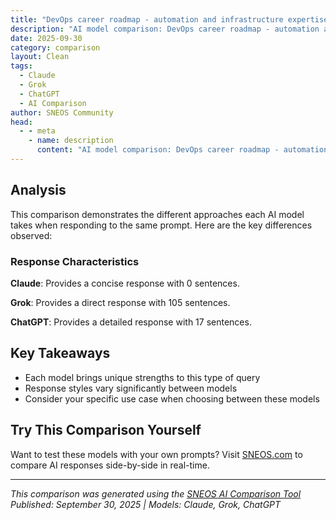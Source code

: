 ```yaml
---
title: "DevOps career roadmap - automation and infrastructure expertise"
description: "AI model comparison: DevOps career roadmap - automation and infrastructure expertise..."
date: 2025-09-30
category: comparison
layout: Clean
tags:
  - Claude
  - Grok
  - ChatGPT
  - AI Comparison
author: SNEOS Community
head:
  - - meta
    - name: description
      content: "AI model comparison: DevOps career roadmap - automation and infrastructure expertise..."
---
```


<ChatComparison
  title="DevOps career roadmap - automation and infrastructure expertise"
  prompt="DevOps career roadmap - automation and infrastructure expertise"
  :responses='{
    "Claude": "# DevOps Career Roadmap: Automation \u0026 Infrastructure Expertise\n\n## \uD83C\uDFAF Foundation Phase (0-6 months)\n\n### Core Technologies\n- **Linux/Unix Systems**\n  - Command line mastery\n  - Shell scripting (Bash)\n  - System administration basics\n  - File systems and permissions\n\n- **Version Control**\n  - Git fundamentals\n  - GitHub/GitLab workflows\n  - Branching strategies\n\n- **Networking Basics**\n  - TCP/IP, DNS, HTTP/HTTPS\n  - Load balancers\n  - Firewalls and security groups\n\n### Programming Skills\n- **Scripting Languages**\n  - Python (recommended) or PowerShell\n  - Basic automation scripts\n  - JSON/YAML processing\n\n## \uD83D\uDE80 Intermediate Phase (6-18 months)\n\n### Infrastructure as Code (IaC)\n- **Terraform**\n  - Resource provisioning\n  - State management\n  - Modules and workspaces\n- **CloudFormation** (AWS) or **ARM Templates** (Azure)\n- **Pulumi** (alternative modern IaC)\n\n### Configuration Management\n- **Ansible**\n  - Playbooks and roles\n  - Inventory management\n  - Automation workflows\n- **Chef** or **Puppet** (alternatives)\n\n### Cloud Platforms\nChoose one primary platform:\n- **AWS**: EC2, VPC, IAM, S3, RDS, Lambda\n- **Azure**: VMs, Resource Groups, AD, Storage\n- **GCP**: Compute Engine, VPC, IAM, Storage\n\n### Containerization\n- **Docker**\n  - Container creation and management\n  - Dockerfile optimization\n  - Multi-stage builds\n- **Container Orchestration Basics**\n  - Docker Compose\n  - Introduction to Kubernetes\n\n## \uD83D\uDCC8 Advanced Phase (18\u002B months)\n\n### Container Orchestration\n- **Kubernetes**\n  - Cluster architecture\n  - Deployments, Services, ConfigMaps\n  - Helm charts\n  - Monitoring and troubleshooting\n- **OpenShift** or **EKS/GKE/AKS**\n\n### CI/CD Pipelines\n- **Jenkins**\n  - Pipeline as Code\n  - Plugins and integrations\n- **GitLab CI/CD** or **GitHub Actions**\n- **Azure DevOps** or **AWS CodePipeline**\n\n### Monitoring \u0026 Observability\n- **Monitoring Stack**\n  - Prometheus \u002B Grafana\n  - ELK Stack (Elasticsearch, Logstash, Kibana)\n  - Datadog or New Relic\n- **Application Performance Monitoring**\n  - Distributed tracing\n  - Log aggregation\n  - Alerting strategies\n\n### Advanced Automation\n- **Infrastructure Automation**\n  - Auto-scaling\n  - Self-healing systems\n  - Disaster recovery automation\n- **Security Automation**\n  - Security scanning in pipelines\n  - Compliance as Code\n  - Secret management (Vault, AWS Secrets Manager)\n\n## \uD83C\uDF96\uFE0F Expert Phase (2\u002B years)\n\n### Platform Engineering\n- **Service Mesh**\n  - Istio or Linkerd\n  - Traffic management\n  - Security policies\n- **GitOps**\n  - ArgoCD or Flux\n  - Continuous deployment\n- **Multi-cloud \u0026 Hybrid Strategies**\n\n### Advanced Specializations\nChoose 1-2 focus areas:\n- **Site Reliability Engineering (SRE)**\n- **Security DevOps (DevSecOps)**\n- **Data Engineering \u0026 MLOps**\n- **Platform Architecture**\n\n## \uD83D\uDEE0\uFE0F Essential Tools by Category\n\n### **Automation Tools**\n- Ansible, Terraform, Puppet/Chef\n- GitHub Actions, Jenkins, GitLab CI\n\n### **Monitoring \u0026 Logging**\n- Prometheus, Grafana, ELK Stack\n- Datadog, Splunk, New Relic\n\n### **Cloud Services**\n- AWS/Azure/GCP CLI tools\n- Infrastructure APIs\n- Serverless frameworks\n\n### **Container \u0026 Orchestration**\n- Docker, Kubernetes, Helm\n- Service mesh tools\n\n## \uD83D\uDCDA Learning Resources\n\n### **Certifications** (Choose based on your cloud focus)\n- **AWS**: Solutions Architect, DevOps Engineer\n- **Azure**: DevOps Engineer Expert, Solutions Architect",
    "Grok": "A DevOps career roadmap focusing on **automation** and **infrastructure expertise** is a strategic path for professionals aiming to excel in modern IT environments. DevOps emphasizes collaboration between development and operations teams, with a strong focus on automating processes and managing infrastructure efficiently. Below, I outline a detailed roadmap to guide you through different stages of your career, from beginner to advanced levels, with specific skills, tools, and milestones.\n\n---\n\n### **1. Foundation Level: Understand Core Concepts and Basics (0-1 Year)**\n#### Objective:\nBuild a strong understanding of DevOps principles, basic tools, and fundamental IT skills.\n\n#### Key Skills to Learn:\n- **Linux/Unix Basics**: Learn file systems, shell scripting (Bash), user permissions, and process management.\n- **Version Control Systems (VCS)**: Master Git for code versioning and collaboration (commands like commit, push, pull, branch, merge).\n- **Basic Networking**: Understand IP addressing, DNS, TCP/IP, HTTP/HTTPS, and firewalls.\n- **DevOps Concepts**: Learn about Continuous Integration (CI), Continuous Delivery (CD), Infrastructure as Code (IaC), and monitoring.\n- **Programming Basics**: Gain familiarity with at least one scripting language like Python or Shell for automation tasks.\n\n#### Tools to Explore:\n- **Git**: GitHub, GitLab, or Bitbucket for version control.\n- **Linux**: Use distros like Ubuntu or CentOS for hands-on practice (set up a local VM using VirtualBox or VMware).\n- **Editors**: VS Code, Vim, or Nano for scripting and configuration.\n\n#### Certifications:\n- **Linux Essentials (LPI)** or **Red Hat Certified System Administrator (RHCSA)** for Linux skills.\n- **AWS Certified Cloud Practitioner** or **Microsoft Azure Fundamentals** for basic cloud exposure.\n\n#### Projects/Hands-On:\n- Set up a personal Git repository and collaborate on a small project.\n- Automate a simple task (e.g., file backup) using Bash or Python scripts.\n- Spin up a virtual machine and configure a basic web server (e.g., Apache/Nginx).\n\n#### Career Roles:\n- Junior Systems Administrator\n- Support Engineer\n- Junior DevOps Engineer\n\n---\n\n### **2. Intermediate Level: Build Automation and Infrastructure Skills (1-3 Years)**\n#### Objective:\nSpecialize in automation workflows and infrastructure management while deepening knowledge of CI/CD pipelines and cloud platforms.\n\n#### Key Skills to Learn:\n- **Infrastructure as Code (IaC)**: Learn tools like Terraform or Ansible to provision and manage infrastructure.\n- **CI/CD Pipelines**: Understand how to set up pipelines using Jenkins, GitLab CI/CD, or GitHub Actions.\n- **Containerization**: Master Docker for container management and understand Kubernetes for orchestration.\n- **Cloud Platforms**: Gain hands-on experience with AWS, Azure, or Google Cloud Platform (GCP) for infrastructure provisioning (VPC, EC2, S3, etc.).\n- **Monitoring and Logging**: Learn tools like Prometheus, Grafana, ELK Stack, or Datadog for system monitoring and log analysis.\n- **Automation Scripting**: Deepen Python skills for automating infrastructure tasks (e.g., AWS Boto3 SDK).\n\n#### Tools to Explore:\n- **IaC**: Terraform (infrastructure provisioning), Ansible (configuration management).\n- **CI/CD**: Jenkins (automation server), GitHub Actions (workflow automation).\n- **Containers**: Docker (build and run containers), Kubernetes (orchestration - start with Minikube for local clusters).\n- **Cloud**: AWS (EC2, S3, RDS), Azure (Virtual Machines, Blob Storage), or GCP.\n- **Monitoring**: Prometheus (metrics), Grafana (visualization), ELK (Elasticsearch, Logstash, Kibana).\n\n#### Certifications:\n- **AWS Certified Solutions Architect \u2013 Associate** or **Azure Administrator Associate**.\n- **HashiCorp Certified: Terraform Associate**.\n- **Docker Certified Associate** or **Certified Kubernetes Administrator (CKA)**.\n- **Red Hat Certified Engineer (RHCE)** for advanced automation with Ansible.\n\n#### Projects/Hands-On:\n- Build a CI/CD pipeline to deploy a simple app (e.g., Node.js app) using Jenkins or GitHub Actions.\n- Use Terraform to provision a cloud-based infrastructure (e.g., VPC with subnets and EC2 instances).\n- Deploy a containerized application using Docker and Kubernetes on a local or cloud environment.\n- Set up monitoring for a web app using Prometheus and Grafana to track metrics like CPU usage.\n\n#### Career Roles:\n- DevOps Engineer\n- Cloud Engineer\n- Automation Engineer\n\n---\n\n### **3. Advanced Level: Master Automation and Infrastructure Orchestration (3-5\u002B Years)**\n#### Objective:\nBecome an expert in large-scale infrastructure, complex automation workflows, and cloud-native architectures while taking on leadership roles.\n\n#### Key Skills to Learn:\n- **Advanced Kubernetes**: Deep dive into cluster management, scaling, Helm charts, and custom operators.\n- **Cloud-Native Technologies**: Learn serverless (AWS Lambda, Azure Functions), service meshes (Istio, Linkerd), and observability.\n- **Advanced IaC**: Manage multi-cloud or hybrid environments with Terraform, Pulumi, or Crossplane.\n- **Security in DevOps (DevSecOps)**: Integrate security practices with tools like OWASP ZAP, Trivy (for container scanning), and HashiCorp Vault for secrets management.\n- **Performance Optimization**: Optimize infrastructure costs and performance using tools like AWS Cost Explorer or Kubernetes resource management.\n- **Disaster Recovery and High Availability**: Design resilient systems with load balancing, failover mechanisms, and backup strategies.\n\n#### Tools to Explore:\n- **Kubernetes Ecosystem**: Helm (package manager), Istio (service mesh), Kustomize (configuration).\n- **Security**: HashiCorp Vault (secrets), Trivy (vulnerability scanning), Aqua Security.\n- **Advanced Cloud**: AWS EKS/GCP GKE (Kubernetes services), AWS Lambda (serverless).\n- **Observability**: Jaeger (tracing), OpenTelemetry, Datadog (end-to-end monitoring).\n\n#### Certifications:\n- **Certified Kubernetes Security Specialist (CKS)**.\n- **AWS Certified DevOps Engineer \u2013 Professional** or **Microsoft Azure DevOps Engineer Expert**.\n- **HashiCorp Certified: Vault Associate**.\n- **Google Cloud Professional DevOps Engineer**.\n\n#### Projects/Hands-On:\n- Design a multi-cloud infrastructure using Terraform for a highly available application.\n- Deploy a microservices-based application on Kubernetes with a service mesh (Istio) and monitoring.\n- Implement a DevSecOps pipeline with security scanning and compliance checks integrated into CI/CD.\n- Build a disaster recovery plan for a cloud-based application, including automated backups and failover.\n\n#### Career Roles:\n- Senior DevOps Engineer\n- Cloud Architect\n- Site Reliability Engineer (SRE)\n- DevSecOps Engineer\n\n---\n\n### **4. Expert/Leadership Level: Strategic and Architectural Focus (5\u002B Years)**\n#### Objective:\nLead teams, design enterprise-grade systems, and drive organizational DevOps transformation with a focus on automation and infrastructure scalability.\n\n#### Key Skills to Learn:\n- **Architectural Design**: Design microservices, event-driven architectures, and hybrid/multi-cloud strategies.\n- **Cost Optimization**: Master cloud cost management and FinOps practices.\n- **Team Leadership**: Develop soft skills for mentoring, project management, and cross-team collaboration.\n- **Emerging Technologies**: Stay updated with AI/ML in DevOps (e.g., predictive scaling), GitOps (ArgoCD, Flux), and edge computing.\n- **Policy as Code**: Use tools like Open Policy Agent (OPA) for governance and compliance automation.\n\n#### Tools to Explore:\n- **GitOps**: ArgoCD, Flux for declarative deployments.\n- **FinOps**: Cloud-native cost management tools (AWS Cost Explorer, Azure Cost Management).\n- **AI/ML**: Tools for predictive analytics in infrastructure management.\n\n#### Certifications:\n- **AWS Certified Solutions Architect \u2013 Professional**.\n- **Google Cloud Professional Cloud Architect**.\n- **ITIL 4 Foundation** (for IT service management and process alignment).\n\n#### Projects/Hands-On:\n- Lead a DevOps transformation project for an organization, implementing GitOps and full automation.\n- Architect a zero-downtime deployment strategy for a critical application with millions of users.\n- Implement a FinOps framework to reduce cloud spending by optimizing resources.\n\n#### Career Roles:\n- Principal DevOps Engineer\n- Cloud Solutions Architect\n- DevOps Manager/Director\n- CTO/CIO (with broader business focus)\n\n---\n\n### **Key Tips for Success in DevOps (Automation \u0026 Infrastructure Expertise)**\n1. **Hands-On Practice**: Build projects and contribute to open-source repositories to solidify skills.\n2. **Stay Updated**: Follow DevOps blogs (e.g., DevOps.com, Cloud Native Slack), attend conferences (e.g., KubeCon, DevFest), and join communities.\n3. **Soft Skills**: Develop communication and problem-solving skills for better collaboration between teams.\n4. **Automation First Mindset**: Always look for repetitive tasks to automate, even in small ways.\n5. **Experiment with Tools**: Don\u2019t stick to one tool or platform; explore alternatives to broaden expertise.\n\n---\n\n### **Sample Learning Timeline**\n| **Duration**      | **Focus Area**                          | **Key Tools/Technologies**            |\n|--------------------|----------------------------------------|---------------------------------------|\n| 0-6 Months         | Linux, Git, Basic Scripting            | Ubuntu, GitHub, Bash, Python          |\n| 6-12 Months        | CI/CD, Basic Cloud, IaC                | Jenkins, AWS, Terraform, Ansible      |\n| 1-2 Years          | Containers, Monitoring, Automation     | Docker, Kubernetes, Prometheus        |\n| 2-3 Years          | Advanced Cloud, Security, Orchestration| EKS/GKE, Vault, Istio                 |\n| 3-5\u002B Years         | Multi-Cloud, Leadership, GitOps        | ArgoCD, FinOps, Hybrid Architectures  |\n\nBy following this roadmap, you\u2019ll progressively build expertise in automation and infrastructure, positioning yourself as a valuable asset in the DevOps field. Regularly reassess",
    "ChatGPT": "Certainly! Here\u2019s a comprehensive DevOps career roadmap focused on automation and infrastructure expertise. This roadmap outlines the key skills, tools, and milestones to build proficiency and advance in a DevOps role specializing in automation and infrastructure.\n\n---\n\n## DevOps Career Roadmap: Automation \u0026 Infrastructure Expertise\n\n### 1. **Fundamentals of IT and Software Development**\n- Understand operating systems (Linux/Windows basics)\n- Networking basics (TCP/IP, DNS, HTTP/S)\n- Programming fundamentals (Python, Bash scripting)\n- Version control systems (Git)\n- Basic understanding of software development lifecycle (SDLC)\n\n### 2. **Core DevOps Concepts**\n- Learn DevOps philosophy and culture\n- CI/CD concepts and pipeline basics\n- Infrastructure as Code (IaC) principles\n- Configuration management basics\n- Monitoring and logging essentials\n\n### 3. **Linux \u0026 Scripting**\n- Master Linux command line \u0026 shell scripting (Bash)\n- Advanced shell scripting for automation\n- Learn Python scripting for automation tasks\n- Automate system administration tasks (user management, backups)\n\n### 4. **Version Control and Collaboration Tools**\n- Deep dive into Git (branching, merging, pull requests)\n- Use collaboration platforms (GitHub, GitLab, Bitbucket)\n- Code review and collaborative workflows\n\n### 5. **Continuous Integration / Continuous Deployment (CI/CD)**\n- Learn CI tools: Jenkins, GitLab CI, CircleCI, Travis CI\n- Build automated pipelines to automate build, test, and deploy\n- Manage artifact repositories (Nexus, Artifactory)\n\n### 6. **Infrastructure as Code (IaC)**\n- Learn Terraform fundamentals and use cases\n- Master CloudFormation (if working mainly with AWS)\n- Understand declarative vs imperative IaC\n- Implement reusable and modular IaC templates\n\n### 7. **Configuration Management**\n- Learn tools like Ansible, Puppet, Chef\n- Automate configuration and management of servers\n- Develop playbooks/recipes/manifests to manage environments\n\n### 8. **Containerization \u0026 Orchestration**\n- Master Docker (creating, managing containers, Dockerfiles)\n- Learn container orchestration platforms: Kubernetes, Docker Swarm\n- Understand Helm charts for Kubernetes deployments\n- Automate container deployments and scaling\n\n### 9. **Cloud Platforms \u0026 Services**\n- Gain proficiency in cloud platforms (AWS, Azure, GCP)\n- Understand core services: Compute (EC2, Azure VMs), Storage, Networking\n- Use managed IaC and automation services (CloudFormation, ARM templates, Deployment Manager)\n- Practice deploying infrastructure and applications on cloud\n\n### 10. **Monitoring, Logging, and Incident Management**\n- Use monitoring tools: Prometheus, Grafana, Nagios, Datadog\n- Centralized logging with ELK stack (Elasticsearch, Logstash, Kibana) or Splunk\n- Automate alerting and incident response\n\n### 11. **Security and Compliance Automation**\n- Learn to integrate security in pipelines (DevSecOps)\n- Automate security scanning (SAST/DAST tools)\n- Manage secrets securely (Vault, AWS KMS)\n- Understand compliance frameworks\n\n### 12. **Advanced Topics and Best Practices**\n- Implement GitOps workflows and tools (Flux, ArgoCD)\n- Explore service mesh (Istio, Linkerd)\n- Learn about chaos engineering and resilience testing\n- Infrastructure testing and validation (Terratest, Test Kitchen)\n\n### 13. **Soft Skills and Collaboration**\n- Effective communication and collaboration with development and operations teams\n- Agile and Scrum methodologies\n- Documentation best practices\n- Problem-solving and troubleshooting mindset\n\n---\n\n## Suggested Learning Path \u0026 Milestones\n\n| Stage           | Skills / Tools                         | Goals / Projects                                        |\n|-----------------|--------------------------------------|--------------------------------------------------------|\n| Beginner        | Linux, Git, Bash scripting           | Setup local Git repo, automate simple tasks with scripts|\n| Intermediate    | Jenkins, Terraform, Ansible, Docker  | Build a CI/CD pipeline; deploy infrastructure as code   |\n| Advanced        | Kubernetes, AWS/Azure/GCP, Helm      | Deploy containerized application on Kubernetes cluster  |\n| Expert          | GitOps, Monitoring (Prometheus), Security automation | Implement end-to-end automated infrastructure management with monitoring and security |\n\n---\n\n## Resources\n- **Books**:  \n  - \u201CThe DevOps Handbook\u201D by Gene Kim  \n  - \u201CTerraform Up \u0026 Running\u201D by Yevgeniy Brikman  \n  - \u201CKubernetes Up \u0026 Running\u201D by Kelsey Hightower  \n- **Courses:**  \n  - A Cloud Guru / Linux Academy  \n  - Udemy: Complete DevOps courses  \n  - Pluralsight: Kubernetes and Terraform deep dives  \n- **Practice Labs:**  \n  - Katacoda scenarios  \n  - Play with Docker and Kubernetes playgrounds  \n  - Cloud free tiers and sandbox accounts\n\n---\n\nIf you want, I can help you design a personalized learning plan or provide resources for any specific technology in this roadmap!"
  }'
  published-date="16:06"
/>

## Analysis

This comparison demonstrates the different approaches each AI model takes when responding to the same prompt. Here are the key differences observed:

### Response Characteristics

**Claude**: Provides a concise response with 0 sentences. 

**Grok**: Provides a direct response with 105 sentences. 

**ChatGPT**: Provides a detailed response with 17 sentences. 

## Key Takeaways

- Each model brings unique strengths to this type of query
- Response styles vary significantly between models
- Consider your specific use case when choosing between these models

## Try This Comparison Yourself

Want to test these models with your own prompts? Visit [SNEOS.com](https://sneos.com) to compare AI responses side-by-side in real-time.

---

*This comparison was generated using the [SNEOS AI Comparison Tool](https://sneos.com)*
*Published: September 30, 2025 | Models: Claude, Grok, ChatGPT*
